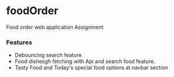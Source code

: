 # foodOrder

Food order web application Assignment

### Features
- Debouncing search feature
- Food dishesgh fetching with Api and search food feature.
- Tasty Food and Today's special food options at navbar section
